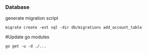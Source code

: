 
### Database
generate migration script
```console
migrate create -ext sql -dir db/migrations add_account_table
```

#Update go modules
```console
go get -u -d ./...
```